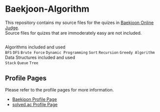 # Baekjoon-Algorithm
This repository contains my source files for the quizes in [Baekjoon Online Judge](https://www.acmicpc.net/).  
Source files for quizes that are immoderately easy are not included.  
##
Algorithms included and used  
`BFS` `DFS` `Brute Force` `Dynamic Programming` `Sort` `Recursion` `Greedy Algorithm`  
Data Structures included and used  
`Stack` `Queue` `Tree`
## Profile Pages
Please refer to the profile pages for more information.  
* [Baekjoon Profile Page](https://www.acmicpc.net/user/kkkh0315)  
* [solved.ac Profile Page](https://solved.ac/profile/kkkh0315)

